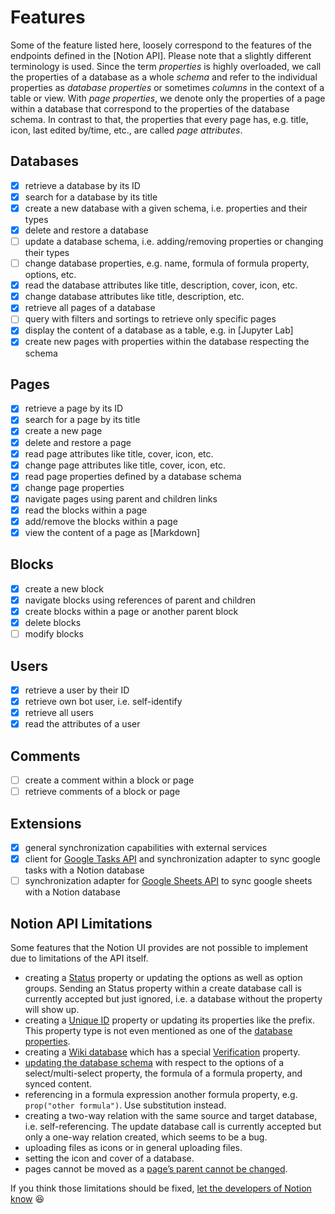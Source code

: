 # Features

Some of the feature listed here, loosely correspond to the features of the endpoints defined in the [Notion API].
Please note that a slightly different terminology is used. Since the term *properties* is highly
overloaded, we call the properties of a database as a whole *schema* and refer to the individual
properties as *database properties* or sometimes *columns* in the context of a table or view.
With *page properties*, we denote only the properties of a page within a database that correspond
to the properties of the database schema. In contrast to that, the properties that every page has, e.g. title,
icon, last edited by/time, etc., are called *page attributes*.

## Databases

- [x] retrieve a database by its ID
- [x] search for a database by its title
- [x] create a new database with a given schema, i.e. properties and their types
- [x] delete and restore a database
- [ ] update a database schema, i.e. adding/removing properties or changing their types
- [ ] change database properties, e.g. name, formula of formula property, options, etc.
- [x] read the database attributes like title, description, cover, icon, etc.
- [x] change database attributes like title, description, etc.
- [x] retrieve all pages of a database
- [ ] query with filters and sortings to retrieve only specific pages
- [x] display the content of a database as a table, e.g. in [Jupyter Lab]
- [x] create new pages with properties within the database respecting the schema

## Pages

- [x] retrieve a page by its ID
- [x] search for a page by its title
- [x] create a new page
- [x] delete and restore a page
- [x] read page attributes like title, cover, icon, etc.
- [x] change page attributes like title, cover, icon, etc.
- [x] read page properties defined by a database schema
- [x] change page properties
- [x] navigate pages using parent and children links
- [x] read the blocks within a page
- [x] add/remove the blocks within a page
- [x] view the content of a page as [Markdown]

## Blocks

- [x] create a new block
- [x] navigate blocks using references of parent and children
- [x] create blocks within a page or another parent block
- [x] delete blocks
- [ ] modify blocks

## Users

- [x] retrieve a user by their ID
- [x] retrieve own bot user, i.e. self-identify
- [x] retrieve all users
- [x] read the attributes of a user

## Comments

- [ ] create a comment within a block or page
- [ ] retrieve comments of a block or page

## Extensions

- [x] general synchronization capabilities with external services
- [x] client for [Google Tasks API] and synchronization adapter to sync google tasks with a Notion database
- [ ] synchronization adapter for [Google Sheets API] to sync google sheets with a Notion database

## Notion API Limitations

Some features that the Notion UI provides are not possible to implement due to limitations of the API itself.

- creating a [Status] property or updating the options as well as option groups. Sending an Status property within a create
  database call is currently accepted but just ignored, i.e. a database without the property will show up.
- creating a [Unique ID] property or updating its properties like the prefix. This property type is not even mentioned
  as one of the [database properties].
- creating a [Wiki database] which has a special [Verification] property.
- [updating the database schema] with respect to the options of a select/multi-select property, the formula of a
  formula property, and synced content.
- referencing in a formula expression another formula property, e.g. `prop("other formula")`. Use substitution instead.
- creating a two-way relation with the same source and target database, i.e. self-referencing. The update database call
  is currently accepted but only a one-way relation created, which seems to be a bug.
- uploading files as icons or in general uploading files.
- setting the icon and cover of a database.
- pages cannot be moved as a [page’s parent cannot be changed].

If you think those limitations should be fixed, [let the developers of Notion know](mailto:developers@makenotion.com) 😆

[Status]: https://developers.notion.com/reference/property-object#status
[Unique ID]: https://developers.notion.com/reference/page-property-values#unique-id
[database properties]: https://developers.notion.com/reference/property-object
[Verification]: https://developers.notion.com/reference/page-property-values#verification
[Wiki database]: https://developers.notion.com/docs/working-with-databases#wiki-databases
[updating the database schema]: https://developers.notion.com/reference/update-a-database#errors
[Google Tasks API]: https://developers.google.com/tasks/overview
[Google Sheets API]: https://developers.google.com/sheets
[page’s parent cannot be changed]: https://developers.notion.com/reference/patch-page
